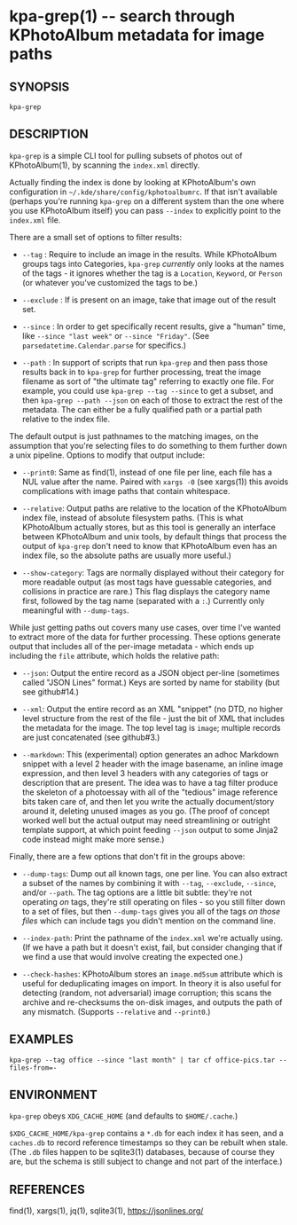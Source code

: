 # kpa-grep(1) -- search through KPhotoAlbum metadata for image paths

## SYNOPSIS

`kpa-grep` <flags>

## DESCRIPTION

`kpa-grep` is a simple CLI tool for pulling subsets of photos out of
KPhotoAlbum(1), by scanning the `index.xml` directly.

Actually finding the index is done by looking at KPhotoAlbum's own
configuration in `~/.kde/share/config/kphotoalbumrc`.  If that isn't
available (perhaps you're running `kpa-grep` on a different system
than the one where you use KPhotoAlbum itself) you can pass `--index`
<file> to explicitly point to the `index.xml` file.

There are a small set of options to filter results:

  * `--tag` <tagname>:
    Require <tagname> to include an image in the results.  While
    KPhotoAlbum groups tags into Categories, `kpa-grep` *currently* only
    looks at the names of the tags - it ignores whether the tag is a
    `Location`, `Keyword`, or `Person` (or whatever you've customized
    the tags to be.)
    
  * `--exclude` <tagname>:
    If <tagname> is present on an image, take that image out of the
    result set.
    
  * `--since` <time>:
    In order to get specifically recent results, give a "human" time,
    like `--since "last week"` or `--since "Friday"`.  (See
    `parsedatetime.Calendar.parse` for specifics.)

  * `--path` <filename>:
    In support of scripts that run `kpa-grep` and then pass those
    results back in to `kpa-grep` for further processing, treat the
    image filename as sort of "the ultimate tag" referring to exactly
    one file. For example, you could use `kpa-grep --tag --since` to
    get a subset, and then `kpa-grep --path --json` on each of those
    to extract the rest of the metadata.  The <filename> can either be
    a fully qualified path or a partial path relative to the index
    file.

The default output is just pathnames to the matching images, on the
assumption that you're selecting files to do something to them further
down a unix pipeline.  Options to modify that output include:

  * `--print0`:
    Same as find(1), instead of one file per line, each file has a NUL
    value after the name.  Paired with `xargs -0` (see xargs(1)) this
    avoids complications with image paths that contain whitespace.
    
  * `--relative`:
    Output paths are relative to the location of the KPhotoAlbum index
    file, instead of absolute filesystem paths.  (This is what
    KPhotoAlbum actually stores, but as this tool is generally an
    interface between KPhotoAlbum and unix tools, by default things
    that process the output of `kpa-grep` don't need to know that
    KPhotoAlbum even has an index file, so the absolute paths are
    usually more useful.)
    
  * `--show-category`:
    Tags are normally displayed without their category for more
    readable output (as most tags have guessable categories, and
    collisions in practice are rare.) This flag displays the category
    name first, followed by the tag name (separated with a `:`.)
    Currently only meaningful with `--dump-tags`.

While just getting paths out covers many use cases, over time I've
wanted to extract more of the data for further processing.  These
options generate output that includes all of the per-image metadata -
which ends up including the `file` attribute, which holds the relative
path:

  * `--json`:
    Output the entire record as a JSON object per-line (sometimes
    called "JSON Lines" format.) Keys are sorted by name for stability
    (but see github#14.)
    
  * `--xml`:
    Output the entire record as an XML "snippet" (no DTD, no higher
    level structure from the rest of the file - just the bit of XML
    that includes the metadata for the image. The top level tag is
    `image`; multiple records are just concatenated (see github#3.)
    
  * `--markdown`:
    This (experimental) option generates an adhoc Markdown snippet
    with a level 2 header with the image basename, an inline image
    expression, and then level 3 headers with any categories of tags
    or description that are present.  The idea was to have a tag
    filter produce the skeleton of a photoessay with all of the
    "tedious" image reference bits taken care of, and then let you
    write the actually document/story around it, deleting unused
    images as you go.  (The proof of concept worked well but the
    actual output may need streamlining or outright template support,
    at which point feeding `--json` output to some Jinja2 code instead
    might make more sense.)
    
Finally, there are a few options that don't fit in the groups above:

  * `--dump-tags`:
    Dump out all known tags, one per line.  You can also extract a
    subset of the names by combining it with `--tag`, `--exclude`,
    `--since`, and/or `--path`.  The tag options are a little bit
    subtle: they're not operating *on* tags, they're still operating
    on files - so you still filter down to a set of files, but then
    `--dump-tags` gives you all of the tags *on those files* which can
    include tags you didn't mention on the command line.

  * `--index-path`:
    Print the pathname of the `index.xml` we're actually using.  (If
    we have a path but it doesn't exist, fail, but consider changing
    that if we find a use that would involve creating the expected one.)

  * `--check-hashes`:
    KPhotoAlbum stores an `image.md5sum` attribute which is useful for
    deduplicating images on import.  In theory it is also useful for
    detecting (random, not adversarial) image corruption; this scans
    the archive and re-checksums the on-disk images, and outputs the
    path of any mismatch.  (Supports `--relative` and `--print0`.)

## EXAMPLES

`kpa-grep --tag office --since "last month" | tar cf office-pics.tar --files-from=-`

## ENVIRONMENT

`kpa-grep` obeys `XDG_CACHE_HOME` (and defaults to `$HOME/.cache`.)

`$XDG_CACHE_HOME/kpa-grep` contains a `*.db` for each index it has
seen, and a `caches.db` to record reference timestamps so they can be
rebuilt when stale.  (The `.db` files happen to be sqlite3(1)
databases, because of course they are, but the schema is still subject
to change and not part of the interface.)

## REFERENCES

find(1), xargs(1), jq(1), sqlite3(1), https://jsonlines.org/
